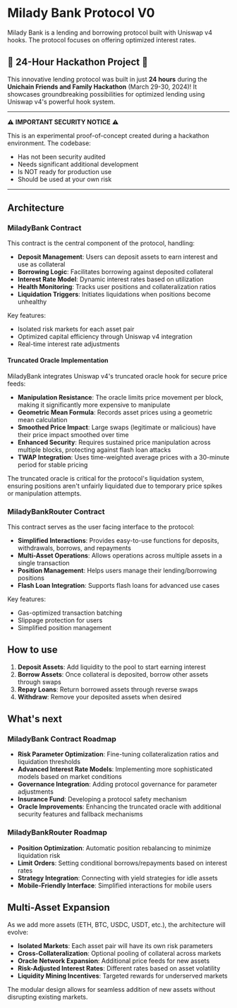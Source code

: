 # Milady Bank Protocol V0

Milady Bank is a lending and borrowing protocol built with Uniswap v4 hooks. The protocol focuses on offering optimized interest rates.

## 🏦 24-Hour Hackathon Project 🚀

This innovative lending protocol was built in just **24 hours** during the **Unichain Friends and Family Hackathon** (March 29-30, 2024)! It showcases groundbreaking possibilities for optimized lending using Uniswap v4's powerful hook system.

---

⚠️ **IMPORTANT SECURITY NOTICE** ⚠️

This is an experimental proof-of-concept created during a hackathon environment. The codebase:

-   Has not been security audited
-   Needs significant additional development
-   Is NOT ready for production use
-   Should be used at your own risk

---

## Architecture

### MiladyBank Contract

This contract is the central component of the protocol, handling:

-   **Deposit Management**: Users can deposit assets to earn interest and use as collateral
-   **Borrowing Logic**: Facilitates borrowing against deposited collateral
-   **Interest Rate Model**: Dynamic interest rates based on utilization
-   **Health Monitoring**: Tracks user positions and collateralization ratios
-   **Liquidation Triggers**: Initiates liquidations when positions become unhealthy

Key features:

-   Isolated risk markets for each asset pair
-   Optimized capital efficiency through Uniswap v4 integration
-   Real-time interest rate adjustments

#### Truncated Oracle Implementation

MiladyBank integrates Uniswap v4's truncated oracle hook for secure price feeds:

-   **Manipulation Resistance**: The oracle limits price movement per block, making it significantly more expensive to manipulate
-   **Geometric Mean Formula**: Records asset prices using a geometric mean calculation
-   **Smoothed Price Impact**: Large swaps (legitimate or malicious) have their price impact smoothed over time
-   **Enhanced Security**: Requires sustained price manipulation across multiple blocks, protecting against flash loan attacks
-   **TWAP Integration**: Uses time-weighted average prices with a 30-minute period for stable pricing

The truncated oracle is critical for the protocol's liquidation system, ensuring positions aren't unfairly liquidated due to temporary price spikes or manipulation attempts.

### MiladyBankRouter Contract

This contract serves as the user facing interface to the protocol:

-   **Simplified Interactions**: Provides easy-to-use functions for deposits, withdrawals, borrows, and repayments
-   **Multi-Asset Operations**: Allows operations across multiple assets in a single transaction
-   **Position Management**: Helps users manage their lending/borrowing positions
-   **Flash Loan Integration**: Supports flash loans for advanced use cases

Key features:

-   Gas-optimized transaction batching
-   Slippage protection for users
-   Simplified position management

## How to use

1. **Deposit Assets**: Add liquidity to the pool to start earning interest
2. **Borrow Assets**: Once collateral is deposited, borrow other assets through swaps
3. **Repay Loans**: Return borrowed assets through reverse swaps
4. **Withdraw**: Remove your deposited assets when desired

## What's next

### MiladyBank Contract Roadmap

-   **Risk Parameter Optimization**: Fine-tuning collateralization ratios and liquidation thresholds
-   **Advanced Interest Rate Models**: Implementing more sophisticated models based on market conditions
-   **Governance Integration**: Adding protocol governance for parameter adjustments
-   **Insurance Fund**: Developing a protocol safety mechanism
-   **Oracle Improvements**: Enhancing the truncated oracle with additional security features and fallback mechanisms

### MiladyBankRouter Roadmap

-   **Position Optimization**: Automatic position rebalancing to minimize liquidation risk
-   **Limit Orders**: Setting conditional borrows/repayments based on interest rates
-   **Strategy Integration**: Connecting with yield strategies for idle assets
-   **Mobile-Friendly Interface**: Simplified interactions for mobile users

## Multi-Asset Expansion

As we add more assets (ETH, BTC, USDC, USDT, etc.), the architecture will evolve:

-   **Isolated Markets**: Each asset pair will have its own risk parameters
-   **Cross-Collateralization**: Optional pooling of collateral across markets
-   **Oracle Network Expansion**: Additional price feeds for new assets
-   **Risk-Adjusted Interest Rates**: Different rates based on asset volatility
-   **Liquidity Mining Incentives**: Targeted rewards for underserved markets

The modular design allows for seamless addition of new assets without disrupting existing markets.
